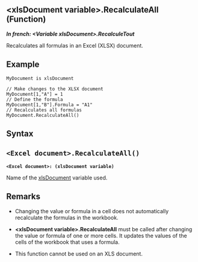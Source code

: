 


## &lt;xlsDocument variable&gt;.RecalculateAll (Function)

***In french: &lt;Variable xlsDocument&gt;.RecalculeTout***



<a name="XUse"></a>
<a name="Use"></a>
<a name="description"></a>
Recalculates all formulas in an Excel (XLSX) document.
<a name="Example1"></a>
<a name="sample_code"></a>

## Example


```wl
MyDocument is xlsDocument

// Make changes to the XLSX document
MyDocument[1,"A"] = 1
// Define the formula
MyDocument[1,"B"].Formula = "A1"
// Recalculates all formulas
MyDocument.RecalculateAll()
```

<a name="XSYNTAX"></a>

## Syntax
<a name="SYNTAX1"></a>

`<Excel document>.RecalculateAll()`
---

**`<Excel document>: (xlsDocument variable)`**

Name of the [xlsDocument](../WDLang5/1000017464.md) variable used.



<a name="NOTE0"></a>
<a name="NOTE0_1"></a>

## Remarks


- Changing the value or formula in a cell does not automatically recalculate the formulas in the workbook. 

- **&lt;xlsDocument variable&gt;.RecalculateAll** must be called after changing the value or formula of one or more cells. It updates the values of the cells of the workbook that uses a formula.

- This function cannot be used on an XLS document.




<a name="XComponent"></a>

